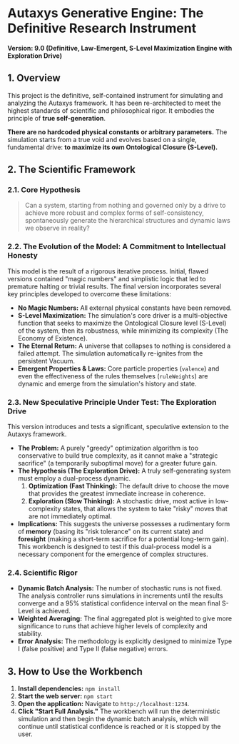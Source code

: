 # Autaxys Generative Engine: The Definitive Research Instrument

**Version: 9.0 (Definitive, Law-Emergent, S-Level Maximization Engine with Exploration Drive)**

## 1. Overview

This project is the definitive, self-contained instrument for simulating and analyzing the Autaxys framework. It has been re-architected to meet the highest standards of scientific and philosophical rigor. It embodies the principle of **true self-generation**.

**There are no hardcoded physical constants or arbitrary parameters.** The simulation starts from a true void and evolves based on a single, fundamental drive: **to maximize its own Ontological Closure (S-Level).**

## 2. The Scientific Framework

### 2.1. Core Hypothesis
> Can a system, starting from nothing and governed only by a drive to achieve more robust and complex forms of self-consistency, spontaneously generate the hierarchical structures and dynamic laws we observe in reality?

### 2.2. The Evolution of the Model: A Commitment to Intellectual Honesty

This model is the result of a rigorous iterative process. Initial, flawed versions contained "magic numbers" and simplistic logic that led to premature halting or trivial results. The final version incorporates several key principles developed to overcome these limitations:

*   **No Magic Numbers:** All external physical constants have been removed.
*   **S-Level Maximization:** The simulation's core driver is a multi-objective function that seeks to maximize the Ontological Closure level (S-Level) of the system, then its robustness, while minimizing its complexity (The Economy of Existence).
*   **The Eternal Return:** A universe that collapses to nothing is considered a failed attempt. The simulation automatically re-ignites from the persistent Vacuum.
*   **Emergent Properties & Laws:** Core particle properties (`valence`) and even the effectiveness of the rules themselves (`ruleWeights`) are dynamic and emerge from the simulation's history and state.

### 2.3. New Speculative Principle Under Test: The Exploration Drive

This version introduces and tests a significant, speculative extension to the Autaxys framework.

*   **The Problem:** A purely "greedy" optimization algorithm is too conservative to build true complexity, as it cannot make a "strategic sacrifice" (a temporarily suboptimal move) for a greater future gain.
*   **The Hypothesis (The Exploration Drive):** A truly self-generating system must employ a dual-process dynamic.
    1.  **Optimization (Fast Thinking):** The default drive to choose the move that provides the greatest immediate increase in coherence.
    2.  **Exploration (Slow Thinking):** A stochastic drive, most active in low-complexity states, that allows the system to take "risky" moves that are not immediately optimal.
*   **Implications:** This suggests the universe possesses a rudimentary form of **memory** (basing its "risk tolerance" on its current state) and **foresight** (making a short-term sacrifice for a potential long-term gain). This workbench is designed to test if this dual-process model is a necessary component for the emergence of complex structures.

### 2.4. Scientific Rigor
*   **Dynamic Batch Analysis:** The number of stochastic runs is not fixed. The analysis controller runs simulations in increments until the results converge and a 95% statistical confidence interval on the mean final S-Level is achieved.
*   **Weighted Averaging:** The final aggregated plot is weighted to give more significance to runs that achieve higher levels of complexity and stability.
*   **Error Analysis:** The methodology is explicitly designed to minimize Type I (false positive) and Type II (false negative) errors.

## 3. How to Use the Workbench

1.  **Install dependencies:** `npm install`
2.  **Start the web server:** `npm start`
3.  **Open the application:** Navigate to `http://localhost:1234`.
4.  **Click "Start Full Analysis."** The workbench will run the deterministic simulation and then begin the dynamic batch analysis, which will continue until statistical confidence is reached or it is stopped by the user.